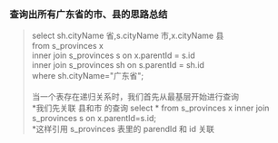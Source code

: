 
### 查询出所有广东省的市、县的思路总结
 
> select sh.cityName 省,s.cityName 市,x.cityName 县 <br/>from s_provinces x <br/>
>	inner join s_provinces s on x.parentId = s.id <br/>
>	inner join s_provinces sh on s.parentId = sh.id <br/>
>	where sh.cityName="广东省"; <br/><br/>
> 当一个表存在递归关系时，我们首先从最基层开始进行查询 <br/>
>*我们先关联 县和市 的查询  select * from s_provinces x inner join s_provinces s on x.parentId=s.id;<br/>
>*这样引用 s_provinces 表里的 parendId 和 id 关联
